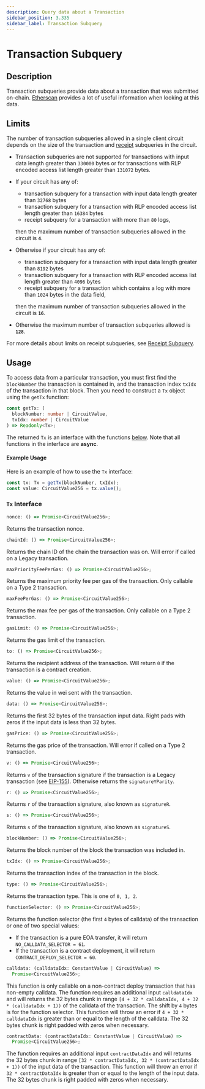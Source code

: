 ```yaml
---
description: Query data about a Transaction
sidebar_position: 3.335
sidebar_label: Transaction Subquery
---
```


# Transaction Subquery

## Description

Transaction subqueries provide data about a transaction that was submitted on-chain. [Etherscan](https://etherscan.io/) provides a lot of useful information when looking at this data.

## Limits

The number of transaction subqueries allowed in a single client circuit depends on the size of the transaction and [receipt](./receipt-subquery) subqueries in the circuit.

- Transaction subqueries are not supported for transactions with input data length greater than `330000` bytes or for transactions with RLP encoded access list length greater than `131072` bytes.
- If your circuit has any of:

  - transaction subquery for a transaction with input data length greater than `32768` bytes
  - transaction subquery for a transaction with RLP encoded access list length greater than `16384` bytes
  - receipt subquery for a transaction with more than `80` logs,

  then the maximum number of transaction subqueries allowed in the circuit is **`4`**.

- Otherwise if your circuit has any of:

  - transaction subquery for a transaction with input data length greater than `8192` bytes
  - transaction subquery for a transaction with RLP encoded access list length greater than `4096` bytes
  - receipt subquery for a transaction which contains a log with more than `1024` bytes in the data field,

  then the maximum number of transaction subqueries allowed in the circuit is **`16`**.

- Otherwise the maximum number of transaction subqueries allowed is **`128`**.

For more details about limits on receipt subqueries, see [Receipt Subquery](./receipt-subquery).

## Usage

To access data from a particular transaction, you must first find the `blockNumber` the transaction is contained in, and the transaction index `txIdx` of the transaction in that block. Then you need to construct a `Tx` object using the `getTx` function:

```typescript
const getTx: (
  blockNumber: number | CircuitValue,
  txIdx: number | CircuitValue
) => Readonly<Tx>;
```

The returned `Tx` is an interface with the functions [below](#tx-interface).
Note that all functions in the interface are **async**.

#### Example Usage

Here is an example of how to use the `Tx` interface:

```typescript
const tx: Tx = getTx(blockNumber, txIdx);
const value: CircuitValue256 = tx.value();
```

### `Tx` Interface

```typescript
nonce: () => Promise<CircuitValue256>;
```

Returns the transaction nonce.

```typescript
chainId: () => Promise<CircuitValue256>;
```

Returns the chain ID of the chain the transaction was on. Will error if called on a Legacy transaction.

```typescript
maxPriorityFeePerGas: () => Promise<CircuitValue256>;
```

Returns the maximum priority fee per gas of the transaction. Only callable on a Type 2 transaction.

```typescript
maxFeePerGas: () => Promise<CircuitValue256>;
```

Returns the max fee per gas of the transaction. Only callable on a Type 2 transaction.

```typescript
gasLimit: () => Promise<CircuitValue256>;
```

Returns the gas limit of the transaction.

```typescript
to: () => Promise<CircuitValue256>;
```

Returns the recipient address of the transaction. Will return `0` if the transaction is a contract creation.

```typescript
value: () => Promise<CircuitValue256>;
```

Returns the value in wei sent with the transaction.

```typescript
data: () => Promise<CircuitValue256>;
```

Returns the first 32 bytes of the transaction input data. Right pads with zeros if the input data is less than 32 bytes.

```typescript
gasPrice: () => Promise<CircuitValue256>;
```

Returns the gas price of the transaction. Will error if called on a Type 2 transaction.

```typescript
v: () => Promise<CircuitValue256>;
```

Returns `v` of the transaction signature if the transaction is a Legacy transaction (see [EIP-155](https://eips.ethereum.org/EIPS/eip-155)). Otherwise returns the `signatureYParity`.

```typescript
r: () => Promise<CircuitValue256>;
```

Returns `r` of the transaction signature, also known as `signatureR`.

```typescript
s: () => Promise<CircuitValue256>;
```

Returns `s` of the transaction signature, also known as `signatureS`.

```typescript
blockNumber: () => Promise<CircuitValue256>;
```

Returns the block number of the block the transaction was included in.

```typescript
txIdx: () => Promise<CircuitValue256>;
```

Returns the transaction index of the transaction in the block.

```typescript
type: () => Promise<CircuitValue256>;
```

Returns the transaction type. This is one of `0, 1, 2`.

```typescript
functionSelector: () => Promise<CircuitValue256>;
```

Returns the function selector (the first `4` bytes of calldata) of the transaction or one of two special values:

- If the transaction is a pure EOA transfer, it will return `NO_CALLDATA_SELECTOR = 61`.
- If the transaction is a contract deployment, it will return `CONTRACT_DEPLOY_SELECTOR = 60`.

```typescript
calldata: (calldataIdx: ConstantValue | CircuitValue) =>
  Promise<CircuitValue256>;
```

This function is only callable on a non-contract deploy transaction that has non-empty calldata.
The function requires an additional input `calldataIdx` and will returns the 32 bytes chunk in range `[4 + 32 * calldataIdx, 4 + 32 * (calldataIdx + 1))` of the calldata of the transaction.
The shift by `4` bytes is for the function selector. This function will throw an error if `4 + 32 * calldataIdx` is greater than or equal to the length of the calldata.
The 32 bytes chunk is right padded with zeros when necessary.

```typescript
contractData: (contractDataIdx: ConstantValue | CircuitValue) =>
  Promise<CircuitValue256>;
```

The function requires an additional input `contractDataIdx` and will returns the 32 bytes chunk in range `[32 * contractDataIdx, 32 * (contractDataIdx + 1))` of the input data of the transaction.
This function will throw an error if `32 * contractDataIdx` is greater than or equal to the length of the input data.
The 32 bytes chunk is right padded with zeros when necessary.

